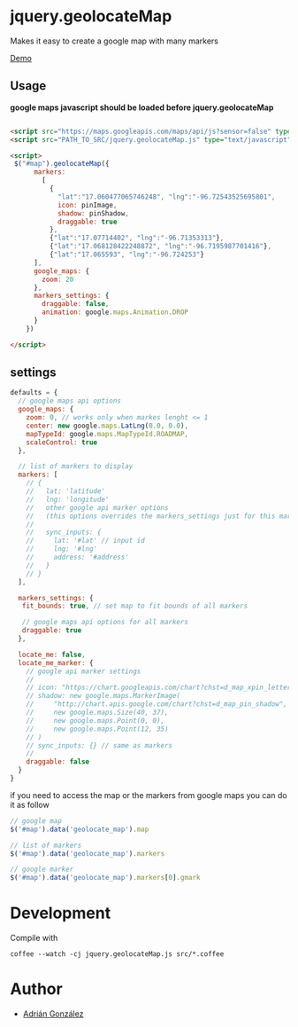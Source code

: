 # jquery.geolocateMap
Makes it easy to create a google map with many markers

[Demo](http://icalialabs.github.com/jquery.geolocateMap/demo/demo.html)

## Usage

**google maps javascript should be loaded before jquery.geolocateMap**

```html

<script src="https://maps.googleapis.com/maps/api/js?sensor=false" type="text/javascript"></script>
<script src="PATH_TO_SRC/jquery.geolocateMap.js" type="text/javascript"></script>

<script>
 $("#map").geolocateMap({
      markers: 
        [ 
          {
            "lat":"17.060477065746248", "lng":"-96.72543525695801",
            icon: pinImage,
            shadow: pinShadow,
            draggable: true
          },
          {"lat":"17.07714402", "lng":"-96.71353313"},
          {"lat":"17.068128422248872", "lng":"-96.7195987701416"},
          {"lat":"17.065593", "lng":"-96.724253"}
      ],
      google_maps: {
        zoom: 20
      },
      markers_settings: {
        draggable: false,
        animation: google.maps.Animation.DROP
      }
    })

</script>
```

## settings

```javascript
defaults = {
  // google maps api options
  google_maps: {
    zoom: 0, // works only when markes lenght <= 1
    center: new google.maps.LatLng(0.0, 0.0),
    mapTypeId: google.maps.MapTypeId.ROADMAP,
    scaleControl: true
  },

  // list of markers to display
  markers: [
    // {
    //   lat: 'latitude'
    //   lng: 'longitude'
    //   other google api marker options
    //   (this options overrides the markers_settings just for this marker)
    //   
    //   sync_inputs: {
    //     lat: '#lat' // input id
    //     lng: '#lng' 
    //     address: '#address'
    //   }
    // }
  ],

  markers_settings: {
   fit_bounds: true, // set map to fit bounds of all markers

   // google maps api options for all markers
   draggable: true
  },

  locate_me: false,
  locate_me_marker: {
    // google api marker settings
    //
    // icon: "https://chart.googleapis.com/chart?chst=d_map_xpin_letter&chld=pin%7C+%7C0000FF%7C000000%7CFF0000"
    // shadow: new google.maps.MarkerImage(
    //     "http://chart.apis.google.com/chart?chst=d_map_pin_shadow",
    //     new google.maps.Size(40, 37),
    //     new google.maps.Point(0, 0),
    //     new google.maps.Point(12, 35)
    // )
    // sync_inputs: {} // same as markers
    //
    draggable: false
  }
}

```

if you need to access the map or the markers from google maps you can do
it as follow

```javascript
// google map
$('#map').data('geolocate_map').map

// list of markers
$('#map').data('geolocate_map').markers

// google marker
$('#map').data('geolocate_map').markers[0].gmark

```


# Development
Compile with
```shellscript
coffee --watch -cj jquery.geolocateMap.js src/*.coffee
```

# Author
* [Adrián González](http://github.com/Adrian2112)
